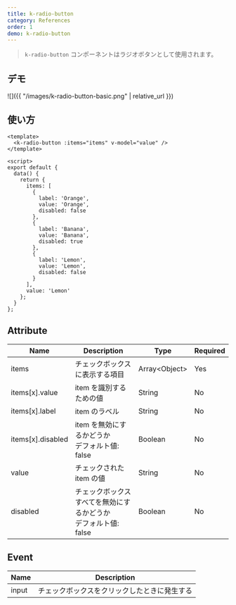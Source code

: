 ```yaml
---
title: k-radio-button
category: References
order: 1
demo: k-radio-button
---
```


> `k-radio-button` コンポーネントはラジオボタンとして使用されます。

## デモ

![]({{ "/images/k-radio-button-basic.png" | relative_url }})

## 使い方

```vue
<template>
  <k-radio-button :items="items" v-model="value" />
</template>

<script>
export default {
  data() {
    return {
      items: [
        {
          label: 'Orange',
          value: 'Orange',
          disabled: false
        },
        {
          label: 'Banana',
          value: 'Banana',
          disabled: true
        },
        {
          label: 'Lemon',
          value: 'Lemon',
          disabled: false
        }
      ],
      value: 'Lemon'
    };
  }
};
```

## Attribute

| Name     | Description                                                        | Type    | Required |
| -------- | ------------------------------------------------------------------ | ------- | -------- |
| items    | チェックボックスに表示する項目                                      | Array&lt;Object&gt; | Yes       |
| items[x].value | item を識別するための値                                      | String | No       |
| items[x].label | item のラベル                                                | String | No       |
| items[x].disabled | item を無効にするかどうか<br>デフォルト値: false           | Boolean | No       |
| value     | チェックされた item の値                                         | String  | No      |
| disabled     | チェックボックスすべてを無効にするかどうか<br>デフォルト値: false | Boolean  | No       |

## Event

| Name  | Description                                            |
| ----- | ------------------------------------------------------ |
| input | チェックボックスをクリックしたときに発生する |
